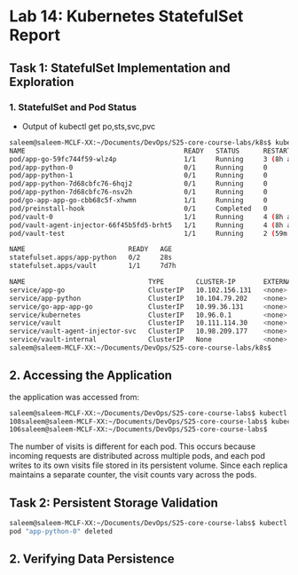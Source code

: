 # Lab 14: Kubernetes StatefulSet Report

## Task 1: StatefulSet Implementation and Exploration

### 1. StatefulSet and Pod Status

- Output of kubectl get po,sts,svc,pvc

```bash
saleem@saleem-MCLF-XX:~/Documents/DevOps/S25-core-course-labs/k8s$ kubectl get po,sts,svc,pvc
NAME                                        READY   STATUS      RESTARTS      AGE
pod/app-go-59fc744f59-wlz4p                 1/1     Running     3 (8h ago)    7d2h
pod/app-python-0                            0/1     Running     0             28s
pod/app-python-1                            0/1     Running     0             28s
pod/app-python-7d68cbfc76-6hqj2             0/1     Running     0             6s
pod/app-python-7d68cbfc76-nsv2h             0/1     Running     0             6s
pod/go-app-app-go-cbb68c5f-xhwmn            1/1     Running     0             54m
pod/preinstall-hook                         0/1     Completed   0             28s
pod/vault-0                                 1/1     Running     4 (8h ago)    7d7h
pod/vault-agent-injector-66f45b5fd5-brht5   1/1     Running     4 (8h ago)    7d7h
pod/vault-test                              1/1     Running     2 (59m ago)   179m

NAME                          READY   AGE
statefulset.apps/app-python   0/2     28s
statefulset.apps/vault        1/1     7d7h

NAME                               TYPE        CLUSTER-IP       EXTERNAL-IP   PORT(S)             AGE
service/app-go                     ClusterIP   10.102.156.131   <none>        80/TCP              7d2h
service/app-python                 ClusterIP   10.104.79.202    <none>        8000/TCP            4h5m
service/go-app-app-go              ClusterIP   10.99.36.131     <none>        80/TCP              54m
service/kubernetes                 ClusterIP   10.96.0.1        <none>        443/TCP             12d
service/vault                      ClusterIP   10.111.114.30    <none>        8200/TCP,8201/TCP   7d7h
service/vault-agent-injector-svc   ClusterIP   10.98.209.177    <none>        443/TCP             7d7h
service/vault-internal             ClusterIP   None             <none>        8200/TCP,8201/TCP   7d7h
saleem@saleem-MCLF-XX:~/Documents/DevOps/S25-core-course-labs/k8s$ 
```

## 2. Accessing the Application

the application was accessed from:

```bash
saleem@saleem-MCLF-XX:~/Documents/DevOps/S25-core-course-labs$ kubectl exec pod/app-python-0 -- cat .data/visits
108saleem@saleem-MCLF-XX:~/Documents/DevOps/S25-core-course-labs$ kubectl exec pod/app-python-1 -- cat .data/visits
106saleem@saleem-MCLF-XX:~/Documents/DevOps/S25-core-course-labs$
```
The number of visits is different for each pod. This occurs because incoming requests are distributed across multiple pods, and each pod writes to its own visits file stored in its persistent volume. Since each replica maintains a separate counter, the visit counts vary across the pods.


## Task 2: Persistent Storage Validation

```bash
saleem@saleem-MCLF-XX:~/Documents/DevOps/S25-core-course-labs$ kubectl delete pod app-python-0
pod "app-python-0" deleted
```

## 2. Verifying Data Persistence
